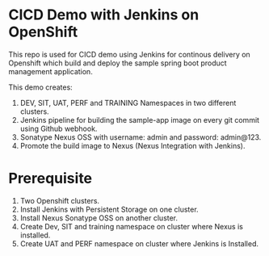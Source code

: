 # CICD Demo with Jenkins on OpenShift
This repo is used for CICD demo using Jenkins for continous delivery on Openshift which build and deploy the sample spring boot product management application.

This demo creates:

1. DEV, SIT, UAT, PERF and TRAINING Namespaces in two different clusters.
2. Jenkins pipeline for building the sample-app image on every git commit using Github webhook.
3. Sonatype Nexus OSS with username: admin and password: admin@123.
4. Promote the build image to Nexus (Nexus Integration with Jenkins).

# Prerequisite
1. Two Openshift clusters.
2. Install Jenkins with Persistent Storage on one cluster.
3. Install Nexus Sonatype OSS on another cluster.
4. Create Dev, SIT and training namespace on cluster where Nexus is installed.
5. Create UAT and PERF namespace on cluster where Jenkins is Installed.
